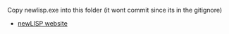Copy newlisp.exe into this folder (it wont commit since its in the gitignore)


* [newLISP website](http://www.newlisp.org/index.cgi?Home)